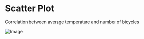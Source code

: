 # Scatter Plot

Correlation between average temperature and number of bicycles

![Image](https://dl.dropboxusercontent.com/s/2zewtuxoir8i1gs/chrome_RF71KzV1Gy.png)
